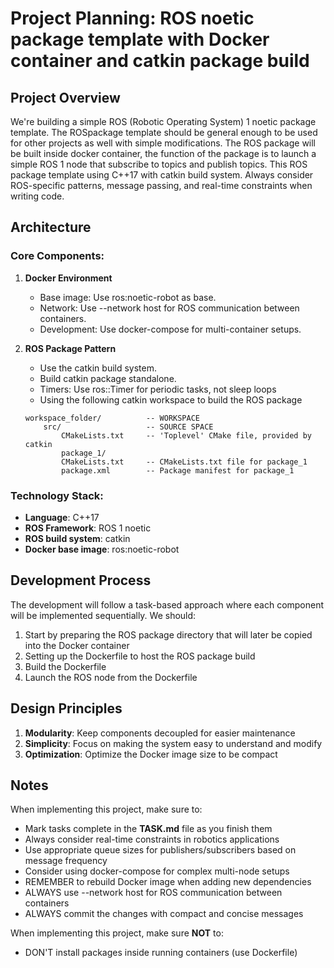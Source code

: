 # Project Planning: ROS noetic package template with Docker container and catkin package build

## Project Overview
We're building a simple ROS (Robotic Operating System) 1 noetic package template. The ROSpackage template should be general enough to be used for other projects as well with simple modifications. The ROS package will be built inside docker container, the function of the package is to launch a simple ROS 1 node that subscribe to topics and publish topics. This ROS package template using C++17 with catkin build system. Always consider ROS-specific patterns, message passing, and real-time constraints when writing code.

## Architecture

### Core Components:
1. **Docker Environment**
   - Base image: Use ros:noetic-robot as base.
   - Network: Use --network host for ROS communication between containers.
   - Development: Use docker-compose for multi-container setups.

2. **ROS Package Pattern**
   - Use the catkin build system.
   - Build catkin package standalone. 
   - Timers: Use ros::Timer for periodic tasks, not sleep loops
   - Using the following catkin workspace to build the ROS package
    ```
    workspace_folder/          -- WORKSPACE
        src/                   -- SOURCE SPACE
            CMakeLists.txt     -- 'Toplevel' CMake file, provided by catkin
            package_1/
            CMakeLists.txt     -- CMakeLists.txt file for package_1
            package.xml        -- Package manifest for package_1
    ```

### Technology Stack:
- **Language**: C++17
- **ROS Framework**: ROS 1 noetic
- **ROS build system**: catkin
- **Docker base image**: ros:noetic-robot

## Development Process

The development will follow a task-based approach where each component will be implemented sequentially. We should:

1. Start by preparing the ROS package directory that will later be copied into the Docker container
2. Setting up the Dockerfile to host the ROS package build
3. Build the Dockerfile
4. Launch the ROS node from the Dockerfile

## Design Principles

1. **Modularity**: Keep components decoupled for easier maintenance
2. **Simplicity**: Focus on making the system easy to understand and modify
3. **Optimization**: Optimize the Docker image size to be compact

## Notes

When implementing this project, make sure to:
- Mark tasks complete in the **TASK.md** file as you finish them
- Always consider real-time constraints in robotics applications
- Use appropriate queue sizes for publishers/subscribers based on message frequency
- Consider using docker-compose for complex multi-node setups
- REMEMBER to rebuild Docker image when adding new dependencies
- ALWAYS use --network host for ROS communication between containers
- ALWAYS commit the changes with compact and concise messages

When implementing this project, make sure **NOT** to:
 - DON'T install packages inside running containers (use Dockerfile)
